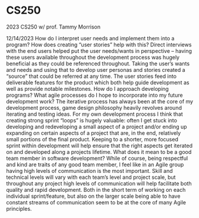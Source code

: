 # CS250
2023 CS250 w/ prof. Tammy Morrison


12/14/2023
How do I interpret user needs and implement them into a program? How does creating “user stories” help with this?
	Direct interviews with the end users helped put the user needs/wants in perspective – having these users available throughout the development process was hugely beneficial as they could be referenced throughout. Taking the user’s wants and needs and using that to develop user personas and stories created a “source” that could be referred at any time. The user stories feed into deliverable features for the product which both help guide development as well as provide notable milestones. 
How do I approach developing programs? What agile processes do I hope to incorporate into my future development work?
	The iterative process has always been at the core of my development process, game design philosophy heavily revolves around iterating and testing ideas. For my own development process I think that creating strong sprint “loops” is hugely valuable: often I get stuck into developing and redeveloping a small aspect of a project and/or ending up expanding on certain aspects of a project that are, in the end, relatively small portions of the final product. Keeping to a shorter, more focused sprint within development will help ensure that the right aspects get iterated on and developed along a projects lifetime. 
What does it mean to be a good team member in software development?
	While of course, being respectful and kind are traits of any good team member, I feel like in an Agile group having high levels of communication is the most important. Skill and technical levels will vary with each team’s level and project scale, but throughout any project high levels of communication will help facilitate both quality and rapid development. Both in the short term of working on each individual sprint/feature, but also on the larger scale being able to have constant streams of communication seem to be at the core of many Agile principles.
